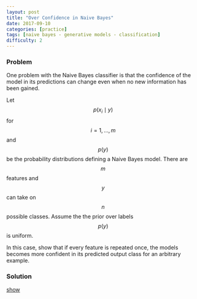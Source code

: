 ```yaml
---
layout: post
title: "Over Confidence in Naive Bayes"
date: 2017-09-10
categories: [practice]
tags: [naive bayes - generative models - classification]
difficulty: 2
---
```


### Problem ###

One problem with the Naive Bayes classifier is that the confidence of the model
in its predictions can change even when no new information has been gained. 

Let $$p(x_i \mid y)$$ for $$i = 1, \ldots, m$$ and $$p(y)$$ be the probability
distributions defining a Naive Bayes model. There are $$m$$ features and $$y$$
can take on $$n$$ possible classes. Assume the the prior over labels $$p(y)$$
is uniform.

In this case, show that if every feature is repeated once, the models becomes
more confident in its predicted output class for an arbitrary example.

### Solution ###
<a id='answer-toggle' href="#" onclick="toggleDiv()">show</a>

<div id="answer-block" style="display:none;" markdown="1">

Let $$j$$ be the index of the class label that the Naive Bayes model predicts
for a given example. In this case

\begin{align}
\prod\_{i=1}^m p(x_i \mid y = j)p(y=j) > \prod\_{i=1}^m p(x_i \mid y = k)p(y=k) \quad \text{for} \quad k \ne j.
\end{align}
Since the prior is uniform we have
\begin{align}
\texttt{(1)} \quad \prod\_{i=1}^m p(x_i \mid y = j) > \prod\_{i=1}^m p(x_i \mid y = k) \quad \text{for} \quad k \ne j.
\end{align}

Now consider probability given to the same label $$j$$ by the model with every
output feature repeated:

\begin{align}
&\frac{\prod\_{i=1}^m p(x_i \mid y = j)^2 p(y=j)}{\sum\_{k=1}^n \prod\_{i=1}^m p(x_i \mid y = k)^2 p(y=k)} \\\
&= \frac{\prod\_{i=1}^m p(x_i \mid y = j)^2 }{\sum\_{k=1}^n \prod\_{i=1}^m p(x_i \mid y = k)^2} \\\
&\ge \frac{\prod\_{i=1}^m p(x_i \mid y = j)^2 }{\sum\_{k=1}^n \prod\_{i=1}^m p(x_i \mid y = k)p(x_i \mid y = j)} \\\
&\ge \frac{\prod\_{i=1}^m p(x_i \mid y = j) }{\sum\_{k=1}^n \prod\_{i=1}^m p(x_i \mid y = k)}
&\end{align}

This shows that the probability for the prediction $$y=j$$ given by the new
model is greater or equal to the probability given by the old model. The first
step is using the fact that $$p(y)$$ is uniform. The second step is using the
inequality `(1)` from above.
</div>

